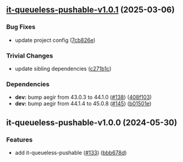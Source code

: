 ## [it-queueless-pushable-v1.0.1](https://github.com/achingbrain/it/compare/it-queueless-pushable-1.0.0...it-queueless-pushable-1.0.1) (2025-03-06)

### Bug Fixes

* update project config ([7cb826e](https://github.com/achingbrain/it/commit/7cb826ed356e8e43b7ffea51727096c2ce87fe21))

### Trivial Changes

* update sibling dependencies ([c271b1c](https://github.com/achingbrain/it/commit/c271b1c9c0eaee04eb79bb1fde9b0b5599ed2da6))

### Dependencies

* **dev:** bump aegir from 43.0.3 to 44.1.0 ([#138](https://github.com/achingbrain/it/issues/138)) ([408f103](https://github.com/achingbrain/it/commit/408f103d17646bc101ad0c4644236bb6b64abf30))
* **dev:** bump aegir from 44.1.4 to 45.0.8 ([#145](https://github.com/achingbrain/it/issues/145)) ([b01501e](https://github.com/achingbrain/it/commit/b01501e36e5085446f459dac95ea91f0304aca1a))

## it-queueless-pushable-v1.0.0 (2024-05-30)


### Features

* add it-queueless-pushable ([#133](https://github.com/achingbrain/it/issues/133)) ([bbb678d](https://github.com/achingbrain/it/commit/bbb678d3bd68bdbdfa1cbf11786a6c4f6a2c4e8c))
